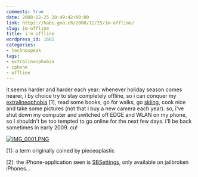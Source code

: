 ```yaml
---
comments: true
date: 2008-12-25 20:49:42+00:00
link: https://habi.gna.ch/2008/12/25/im-offline/
slug: im-offline
title: i'm offline
wordpress_id: 1602
categories:
- technospeak
tags:
- extralineophobia
- iphone
- offline
---
```


it seems harder and harder each year: whenever holiday season comes nearer, i by choice try to stay completely offline, so i can conquer my [extralineophobia](https://google.com/search?q=extralineophobia) [1], read some books, go for walks, go [skiing](http://identi.ca/notice/1540890), cook nice and take some pictures (not that I buy a new camera each year). so, i've shut down my computer and switched off EDGE and WLAN on my phone, so I shouldn't be too tempted to go online for the next few days. i'll be back sometimes in early 2009. cu!




[![IMG_0001.PNG](https://habi.gna.ch/wp-content/uploads/2008/12/img-0001.jpg)](https://habi.gna.ch/wp-content/uploads/2008/12/img-0001.png)




[1]: a term originally coined by pieceoplastic




[2]: the iPhone-application seen is [SBSettings](http://thebigboss.org/2008/10/19/the-future-of-bossprefs/), only available on jailbroken iPhones...  





